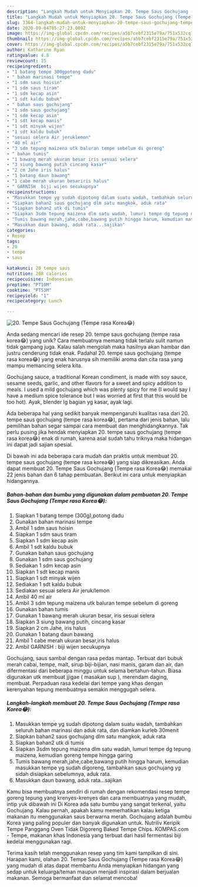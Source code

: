 ```yaml
---
description: "Langkah Mudah untuk Menyiapkan 20. Tempe Saus Gochujang (Tempe rasa Korea😂), Lezat"
title: "Langkah Mudah untuk Menyiapkan 20. Tempe Saus Gochujang (Tempe rasa Korea😂), Lezat"
slug: 3364-langkah-mudah-untuk-menyiapkan-20-tempe-saus-gochujang-tempe-rasa-korea-lezat
date: 2020-09-04T05:27:23.089Z
image: https://img-global.cpcdn.com/recipes/a5b7cebf2315e79a/751x532cq70/20-tempe-saus-gochujang-tempe-rasa-korea😂-foto-resep-utama.jpg
thumbnail: https://img-global.cpcdn.com/recipes/a5b7cebf2315e79a/751x532cq70/20-tempe-saus-gochujang-tempe-rasa-korea😂-foto-resep-utama.jpg
cover: https://img-global.cpcdn.com/recipes/a5b7cebf2315e79a/751x532cq70/20-tempe-saus-gochujang-tempe-rasa-korea😂-foto-resep-utama.jpg
author: Katharine Ryan
ratingvalue: 4.8
reviewcount: 15
recipeingredient:
- "1 batang tempe 300gpotong dadu"
- " bahan marinasi tempe"
- "1 sdm saus hoisin"
- "1 sdm saus tiram"
- "1 sdm kecap asin"
- "1 sdt kaldu bubuk"
- " bahan saus gochujang"
- "1 sdm saus gochujang"
- "1 sdm kecap asin"
- "1 sdt kecap manis"
- "1 sdt minyak wijen"
- "1 sdt kaldu bubuk"
- "sesuai selera Air jeruklemon"
- "40 ml air"
- "3 sdm tepung maizena utk baluran tempe sebelum di goreng"
- " bahan tumis"
- "1 bawang merah ukuran besar iris sesuai selera"
- "3 siung bawang putih cincang kasar"
- "2 cm Jahe iris halus"
- "1 batang daun bawang"
- "1 cabe merah ukuran besariris halus"
- " GARNISH  biji wijen secukupnya"
recipeinstructions:
- "Masukkan tempe yg sudah dipotong dalam suatu wadah, tambahkan seluruh bahan marinasi dan aduk rata, dan diamkan kurleb 30menit"
- "Siapkan bahan2 saus gochujang dlm satu mangkok, aduk rata"
- "Siapkan bahan2 utk di tumis"
- "Siapkan 3sdm tepung maizena dlm satu wadah, lumuri tempe dg tepung maizena, kemudian goreng tempe hingga garing"
- "Tumis bawang merah,jahe,cabe,bawang putih hingga harum, kemudian masukkan tempe yg sudah digoreng, tambahkan saus gochujang yg sidah disiapkan sebelumnya, aduk rata."
- "Masukkan daun bawang, aduk rata...sajikan"
categories:
- Resep
tags:
- 20
- tempe
- saus

katakunci: 20 tempe saus 
nutrition: 208 calories
recipecuisine: Indonesian
preptime: "PT10M"
cooktime: "PT53M"
recipeyield: "1"
recipecategory: Lunch

---
```



![20. Tempe Saus Gochujang (Tempe rasa Korea😂)](https://img-global.cpcdn.com/recipes/a5b7cebf2315e79a/751x532cq70/20-tempe-saus-gochujang-tempe-rasa-korea😂-foto-resep-utama.jpg)

Anda sedang mencari ide resep 20. tempe saus gochujang (tempe rasa korea😂) yang unik? Cara membuatnya memang tidak terlalu sulit namun tidak gampang juga. Kalau salah mengolah maka hasilnya akan hambar dan justru cenderung tidak enak. Padahal 20. tempe saus gochujang (tempe rasa korea😂) yang enak harusnya sih memiliki aroma dan cita rasa yang mampu memancing selera kita.

Gochujang sauce, a traditional Korean condiment, is made with soy sauce, sesame seeds, garlic, and other flavors for a sweet and spicy addition to meals. I used a mild gochujang which was plenty spicy for me (I would say I have a medium spice tolerance but I was worried at first that this would be too hot). Ayak, blender lg bagian yg kasar, ayak lagi.

Ada beberapa hal yang sedikit banyak mempengaruhi kualitas rasa dari 20. tempe saus gochujang (tempe rasa korea😂), pertama dari jenis bahan, lalu pemilihan bahan segar sampai cara membuat dan menghidangkannya. Tak perlu pusing jika hendak menyiapkan 20. tempe saus gochujang (tempe rasa korea😂) enak di rumah, karena asal sudah tahu triknya maka hidangan ini dapat jadi sajian spesial.


Di bawah ini ada beberapa cara mudah dan praktis untuk membuat 20. tempe saus gochujang (tempe rasa korea😂) yang siap dikreasikan. Anda dapat membuat 20. Tempe Saus Gochujang (Tempe rasa Korea😂) memakai 22 jenis bahan dan 6 tahap pembuatan. Berikut ini cara untuk menyiapkan hidangannya.

<!--inarticleads1-->

##### Bahan-bahan dan bumbu yang digunakan dalam pembuatan 20. Tempe Saus Gochujang (Tempe rasa Korea😂):

1. Siapkan 1 batang tempe (300g),potong dadu
1. Gunakan  bahan marinasi tempe
1. Ambil 1 sdm saus hoisin
1. Siapkan 1 sdm saus tiram
1. Siapkan 1 sdm kecap asin
1. Ambil 1 sdt kaldu bubuk
1. Gunakan  bahan saus gochujang
1. Gunakan 1 sdm saus gochujang
1. Sediakan 1 sdm kecap asin
1. Siapkan 1 sdt kecap manis
1. Siapkan 1 sdt minyak wijen
1. Sediakan 1 sdt kaldu bubuk
1. Sediakan sesuai selera Air jeruk/lemon
1. Ambil 40 ml air
1. Ambil 3 sdm tepung maizena utk baluran tempe sebelum di goreng
1. Gunakan  bahan tumis
1. Gunakan 1 bawang merah ukuran besar, iris sesuai selera
1. Siapkan 3 siung bawang putih, cincang kasar
1. Siapkan 2 cm Jahe, iris halus
1. Gunakan 1 batang daun bawang
1. Ambil 1 cabe merah ukuran besar,iris halus
1. Ambil  GARNISH : biji wijen secukupnya


Gochujang, saus sambal dengan rasa pedas mantap. Terbuat dari bubuk merah cabai, tempe, malt, sirup biji-bijian, nasi manis, garam dan air, dan difermentasi dari beberapa minggu untuk selama bertahun-tahun. Biasa digunakan utk membuat jjigae ( masakan sup ), merendam daging, membuat. Perpaduan rasa kedelai dari tempe yang khas dengan kerenyahan tepung membuatnya semakin menggugah selera. 

<!--inarticleads2-->

##### Langkah-langkah membuat 20. Tempe Saus Gochujang (Tempe rasa Korea😂):

1. Masukkan tempe yg sudah dipotong dalam suatu wadah, tambahkan seluruh bahan marinasi dan aduk rata, dan diamkan kurleb 30menit
1. Siapkan bahan2 saus gochujang dlm satu mangkok, aduk rata
1. Siapkan bahan2 utk di tumis
1. Siapkan 3sdm tepung maizena dlm satu wadah, lumuri tempe dg tepung maizena, kemudian goreng tempe hingga garing
1. Tumis bawang merah,jahe,cabe,bawang putih hingga harum, kemudian masukkan tempe yg sudah digoreng, tambahkan saus gochujang yg sidah disiapkan sebelumnya, aduk rata.
1. Masukkan daun bawang, aduk rata...sajikan


Kamu bisa membuatnya sendiri di rumah dengan rekomendasi resep tempe goreng tepung yang krenyes-krenyes dan cara membuatnya yang mudah, intip yuk dibawah ini Di Korea ada satu bumbu yang sangat terkenal, yaitu Gochujang. Kalau pernah, apakah kamu memerhatikan kalau ketiga makanan itu menggunakan saus berwarna merah. Gochujang adalah bumbu Korea yang paling populer dan banyak digunakan untuk. Nutriliv Keripik Tempe Panggang Oven Tidak Digoreng Baked Tempe Chips. KOMPAS.com - Tempe, makanan khas Indonesia yang terbuat dari hasil fermentasi biji kedelai menggunakan ragi. 

Terima kasih telah menggunakan resep yang tim kami tampilkan di sini. Harapan kami, olahan 20. Tempe Saus Gochujang (Tempe rasa Korea😂) yang mudah di atas dapat membantu Anda menyiapkan hidangan yang sedap untuk keluarga/teman maupun menjadi inspirasi dalam berjualan makanan. Semoga bermanfaat dan selamat mencoba!
